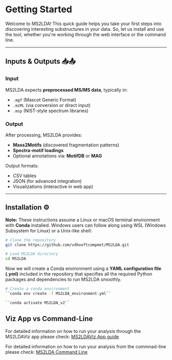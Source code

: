 # Getting Started

Welcome to MS2LDA! This quick guide helps you take your first steps into discovering interesting substructures in your data. So, let us install and use the tool, whether you're working through the web interface or the command line.

---

## Inputs & Outputs 📥📤

### Input
MS2LDA expects **preprocessed MS/MS data**, typically in:

- `.mgf`  (Mascot Generic Format)
- `.mzML` (via conversion or direct input)
- `.msp`  (NIST-style spectrum libraries)

### Output
After processing, MS2LDA provides:

- **Mass2Motifs** (discovered fragmentation patterns)
- **Spectra-motif loadings**
- Optional annotations via: **MotifDB** or **MAG**

Output formats:

- CSV tables
- JSON (for advanced integration)
- Visualizations (interactive in web app)

---

## Installation ⚙️

**Note:** These instructions assume a Linux or macOS terminal environment with **Conda** installed. Windows users can follow along using WSL (Windows Subsystem for Linux) or a Unix-like shell:

```bash
# Clone the repository
git clone https://github.com/vdhooftcompmet/MS2LDA.git

# Load MS2LDA directory
cd MS2LDA
```
Now we will create a Conda environment using a **YAML configuration file (.yml)** included in the repository that specifies all the required Python packages and dependencies to run MS2LDA smoothly.

```bash
# Create a conda environment 
``conda env create -f MS2LDA_environment.yml``

``conda activate MS2LDA_v2``
```

## Viz App vs Command-Line

For detailed information on how to run your analysis through the MS2LDAViz app please check: [MS2LDAViz App guide](../guide/MS2LDAViz_App.md)

For detailed information on how to run your analysis from the commnad-line please check: [MS2LDA Command Line](../guide/MS2LDA_Command_Line.md)


